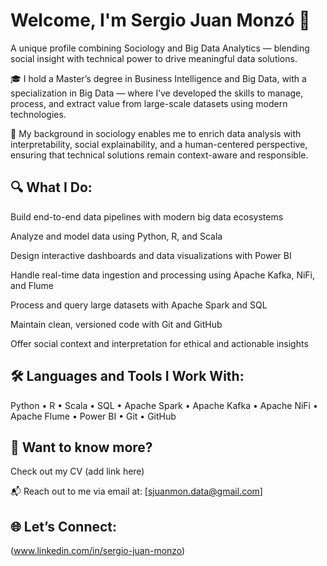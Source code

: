 # Welcome, I'm Sergio Juan Monzó 👋
A unique profile combining Sociology and Big Data Analytics — blending social insight with technical power to drive meaningful data solutions.

🎓 I hold a Master’s degree in Business Intelligence and Big Data, with a specialization in Big Data — where I’ve developed the skills to manage, process, and extract value from large-scale datasets using modern technologies.

🧠 My background in sociology enables me to enrich data analysis with interpretability, social explainability, and a human-centered perspective, ensuring that technical solutions remain context-aware and responsible.

## 🔍 What I Do:
Build end-to-end data pipelines with modern big data ecosystems

Analyze and model data using Python, R, and Scala

Design interactive dashboards and data visualizations with Power BI

Handle real-time data ingestion and processing using Apache Kafka, NiFi, and Flume

Process and query large datasets with Apache Spark and SQL

Maintain clean, versioned code with Git and GitHub

Offer social context and interpretation for ethical and actionable insights

## 🛠️ Languages and Tools I Work With:
Python • R • Scala • SQL • Apache Spark • Apache Kafka • Apache NiFi • Apache Flume • Power BI • Git • GitHub

## 📄 Want to know more?
Check out my CV (add link here)

📬 Reach out to me via email at: [sjuanmon.data@gmail.com]

## 🌐 Let’s Connect:
(www.linkedin.com/in/sergio-juan-monzo)
